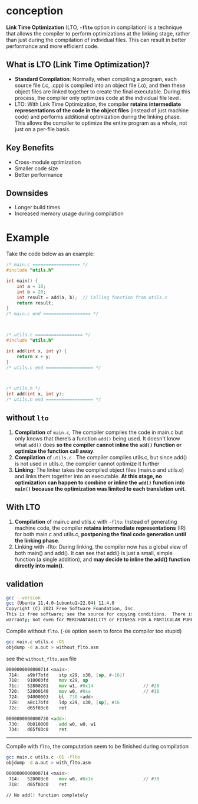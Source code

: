 # conception

**Link Time Optimization** (LTO, **`-flto`** option in compilation) is a technique that allows the compiler to perform optimizations at the linking stage, rather than just during the compilation of individual files. This can result in better performance and more efficient code.

## What is LTO (Link Time Optimization)?

- **Standard Compilation**: Normally, when compiling a program, each source file (.c, .cpp) is compiled into an object file (.o), and then these object files are linked together to create the final executable. During this process, the compiler only optimizes code at the individual file level.
- LTO: With Link Time Optimization, the compiler **retains intermediate representations of the code in the object files** (instead of just machine code) and performs additional optimization during the linking phase. This allows the compiler to optimize the entire program as a whole, not just on a per-file basis.

##  Key Benefits
- Cross-module optimization
- Smaller code size
- Better performance

## Downsides

- Longer build times
- Increased memory usage during compilation


# Example

Take the code below as an example:

```C
/* main.c ================== */
#include "utils.h"

int main() {
    int a = 10;
    int b = 20;
    int result = add(a, b);  // Calling function from utils.c
    return result;
}
/* main.c end ================== */



/* utils.c ================== */
#include "utils.h"

int add(int x, int y) {
    return x + y;
}
/* utils.c end ================== */



/* utils.h */
int add(int x, int y);
/* utils.h end ================== */

```



## without `lto`

1. **Compilation** of `main.c`, The compiler compiles the code in main.c but only knows that there’s a function `add()` being used. It doesn't know what `add()` does **so the compiler cannot inline the `add()` function or optimize the function call away**.
2. **Compilation** of `utils.c` . The compiler compiles utils.c, but since add() is not used in utils.c, the compiler cannot optimize it further
3. **Linking**: The linker takes the compiled object files (main.o and utils.o) and links them together into an executable. **At this stage, no optimization can happen to combine or inline the `add()` function into `main()` because the optimization was limited to each translation unit**.

## With LTO

1. **Compilation** of main.c and utils.c with `-flto`: Instead of generating machine code, the compiler **retains intermediate representations** (IR) for both main.c and utils.c, **postponing the final code generation until the linking phase**.
2. Linking with -flto: During linking, the compiler now has a global view of both main() and add(). It can see that add() is just a small, simple function (a single addition), and **may decide to inline the add() function directly into main()**.

## validation

```bash
gcc --version
gcc (Ubuntu 11.4.0-1ubuntu1~22.04) 11.4.0
Copyright (C) 2021 Free Software Foundation, Inc.
This is free software; see the source for copying conditions.  There is NO
warranty; not even for MERCHANTABILITY or FITNESS FOR A PARTICULAR PURPOSE.
```

Compile without `flto`.  (`-O0` option seem to force the compilor too stupid)
```bash
gcc main.c utils.c -O1
objdump -d a.out > without_flto.asm
```

see the `without_flto.asm` file
```asm
0000000000000714 <main>:
 714:	a9bf7bfd 	stp	x29, x30, [sp, #-16]!
 718:	910003fd 	mov	x29, sp
 71c:	52800281 	mov	w1, #0x14                  	// #20
 720:	52800140 	mov	w0, #0xa                   	// #10
 724:	94000003 	bl	730 <add>
 728:	a8c17bfd 	ldp	x29, x30, [sp], #16
 72c:	d65f03c0 	ret

0000000000000730 <add>:
 730:	0b010000 	add	w0, w0, w1
 734:	d65f03c0 	ret
```

---
Compile with `flto`, the computation seem to be finished during compilation 
```bash
gcc main.c utils.c -O1 -flto
objdump -d a.out > with_flto.asm
```

```asm
0000000000000714 <main>:
 714:	528003c0 	mov	w0, #0x1e                  	// #30
 718:	d65f03c0 	ret

// No add() function completely
```

